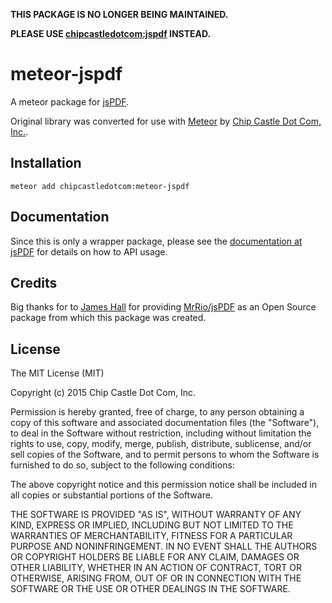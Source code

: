 **THIS PACKAGE IS NO LONGER BEING MAINTAINED.**

**PLEASE USE [chipcastledotcom:jspdf](https://atmospherejs.com/chipcastledotcom/jspdf) INSTEAD.**

# meteor-jspdf

A meteor package for [jsPDF](http://jspdf.com).

Original library was converted for use with [Meteor](http://meteor.com) by [Chip Castle Dot Com, Inc.](http://chipcastle.com).

## Installation

    meteor add chipcastledotcom:meteor-jspdf

## Documentation

Since this is only a wrapper package, please see the [documentation at jsPDF](http://jspdf.com) for details on how to API usage.

## Credits

Big thanks for to [James Hall](https://github.com/MrRio) for providing [MrRio/jsPDF](https://github.com/MrRio/jsPDF) as an Open Source package from which this package was created.

## License

The MIT License (MIT)

Copyright (c) 2015 Chip Castle Dot Com, Inc.

Permission is hereby granted, free of charge, to any person obtaining a copy
of this software and associated documentation files (the "Software"), to deal
in the Software without restriction, including without limitation the rights
to use, copy, modify, merge, publish, distribute, sublicense, and/or sell
copies of the Software, and to permit persons to whom the Software is
furnished to do so, subject to the following conditions:

The above copyright notice and this permission notice shall be included in all
copies or substantial portions of the Software.

THE SOFTWARE IS PROVIDED "AS IS", WITHOUT WARRANTY OF ANY KIND, EXPRESS OR
IMPLIED, INCLUDING BUT NOT LIMITED TO THE WARRANTIES OF MERCHANTABILITY,
FITNESS FOR A PARTICULAR PURPOSE AND NONINFRINGEMENT. IN NO EVENT SHALL THE
AUTHORS OR COPYRIGHT HOLDERS BE LIABLE FOR ANY CLAIM, DAMAGES OR OTHER
LIABILITY, WHETHER IN AN ACTION OF CONTRACT, TORT OR OTHERWISE, ARISING FROM,
OUT OF OR IN CONNECTION WITH THE SOFTWARE OR THE USE OR OTHER DEALINGS IN THE
SOFTWARE.
